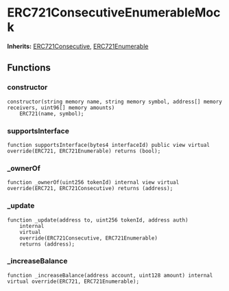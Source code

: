 # ERC721ConsecutiveEnumerableMock
**Inherits:**
[ERC721Consecutive](/lib/openzeppelin-contracts/contracts/token/ERC721/extensions/ERC721Consecutive.sol/abstract.ERC721Consecutive.md), [ERC721Enumerable](/lib/openzeppelin-contracts/contracts/token/ERC721/extensions/ERC721Enumerable.sol/abstract.ERC721Enumerable.md)


## Functions
### constructor


```solidity
constructor(string memory name, string memory symbol, address[] memory receivers, uint96[] memory amounts)
    ERC721(name, symbol);
```

### supportsInterface


```solidity
function supportsInterface(bytes4 interfaceId) public view virtual override(ERC721, ERC721Enumerable) returns (bool);
```

### _ownerOf


```solidity
function _ownerOf(uint256 tokenId) internal view virtual override(ERC721, ERC721Consecutive) returns (address);
```

### _update


```solidity
function _update(address to, uint256 tokenId, address auth)
    internal
    virtual
    override(ERC721Consecutive, ERC721Enumerable)
    returns (address);
```

### _increaseBalance


```solidity
function _increaseBalance(address account, uint128 amount) internal virtual override(ERC721, ERC721Enumerable);
```


